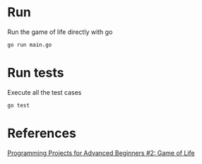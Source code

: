 # Run

Run the game of life directly with go

`go run main.go`

# Run tests

Execute all the test cases

`go test`

# References

[Programming Projects for Advanced Beginners #2: Game of Life](https://robertheaton.com/2018/07/20/project-2-game-of-life/)